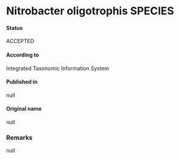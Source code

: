 Nitrobacter oligotrophis SPECIES
=======

#### Status
ACCEPTED

#### According to
Integrated Taxonomic Information System

#### Published in
null

#### Original name
null

### Remarks
null
